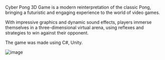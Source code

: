 Cyber Pong 3D Game is a modern reinterpretation of the classic Pong, bringing a futuristic and engaging experience to the world of video games.

With impressive graphics and dynamic sound effects, players immerse themselves in a three-dimensional virtual arena, using reflexes and strategies to win against their opponent.

The game was made using C#, Unity.

![image](https://github.com/Florin412/cyber_pong_3d_game/assets/105509730/0dad4894-9838-4e75-a900-af3ad6465e25)
